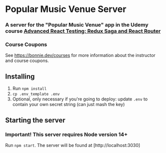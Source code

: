 # Popular Music Venue Server

### A server for the "Popular Music Venue" app in the Udemy course [Advanced React Testing: Redux Saga and React Router](https://www.udemy.com/course/draft/4292750/?referralCode=317FB8E2C866D75D3B71)

### Course Coupons
See https://bonnie.dev/courses for more information about the instructor and course coupons. 

## Installing

1. Run `npm install`
2. `cp .env_template .env`
3. Optional, only necessary if you're going to deploy: update `.env` to contain your own secret string (can just mash the key)

## Starting the server

### Important! This server requires Node version 14+

Run `npm start`. The server will be found at [http://localhost:3030]
